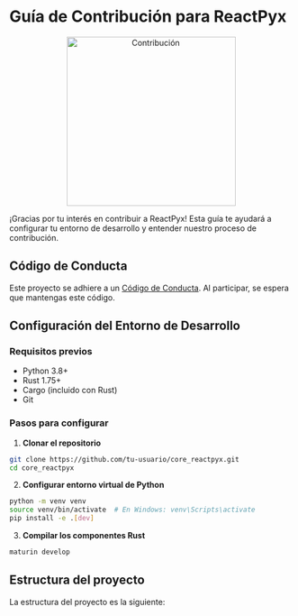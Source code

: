 # Guía de Contribución para ReactPyx

<div align="center">
  <img src="docs/assets/contributing.png" alt="Contribución" width="300">
</div>

¡Gracias por tu interés en contribuir a ReactPyx! Esta guía te ayudará a configurar tu entorno de desarrollo y entender nuestro proceso de contribución.

## Código de Conducta

Este proyecto se adhiere a un [Código de Conducta](CODE_OF_CONDUCT.md). Al participar, se espera que mantengas este código.

## Configuración del Entorno de Desarrollo

### Requisitos previos

- Python 3.8+
- Rust 1.75+
- Cargo (incluido con Rust)
- Git

### Pasos para configurar

1. **Clonar el repositorio**

```bash
git clone https://github.com/tu-usuario/core_reactpyx.git
cd core_reactpyx
```

2. **Configurar entorno virtual de Python**

```bash
python -m venv venv
source venv/bin/activate  # En Windows: venv\Scripts\activate
pip install -e .[dev]
```

3. **Compilar los componentes Rust**

```bash
maturin develop
```

## Estructura del proyecto

La estructura del proyecto es la siguiente:
